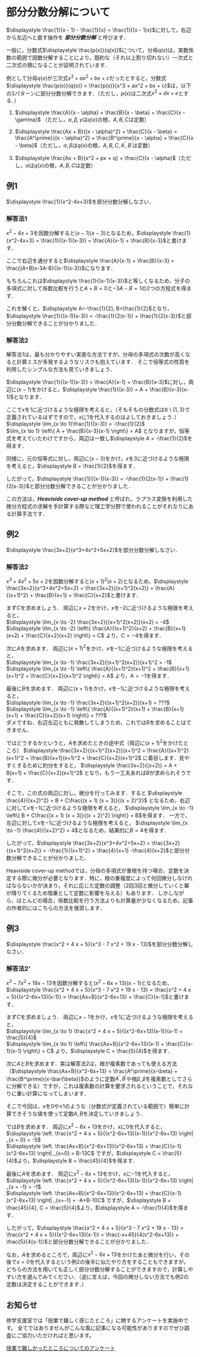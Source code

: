 <script type="text/x-mathjax-config">MathJax.Hub.Config({tex2jax:{inlineMath:[['\$','\$'],['\\(','\\)']],processEscapes:true},CommonHTML: {matchFontHeight:false}});</script>
<script type="text/javascript" async src="https://cdnjs.cloudflare.com/ajax/libs/mathjax/2.7.1/MathJax.js?config=TeX-MML-AM_CHTML"></script>

# 部分分数分解について

$\displaystyle \frac{1}{x - 1} - \frac{1}{x} = \frac{1}{(x - 1)x}$に対して，右辺から左辺へと直す操作を ***部分分数分解*** と呼びます．

一般に，分数式$\displaystyle \frac{p(x)}{q(x)}$について，分母$q(x)$は，実数係数の範囲で因数分解することにより，既約な（それ以上割り切れない）一次式と二次式の積になることが証明されています．

例として分母$q(x)$が三次式$x^3 + ax^2 + bx + c$だったとすると，分数式$\displaystyle \frac{p(x)}{q(x)} = \frac{p(x)}{x^3 + ax^2 + bx + c}$は，以下の3パターンに部分分数分解できます．（ただし，$p(x)$は二次式$x^2 + dx + e$とする．）

1. $\displaystyle \frac{A}{x - \alpha} + \frac{B}{x - \beta} + \frac{C}{x - \gamma}$ （ただし，$\alpha, \beta, \gamma$は$q(x)$の根，$A, B, C$は定数）

2. $\displaystyle \frac{Ax + B}{(x - \alpha)^2} + \frac{C}{x - \beta} = \frac{A^\prime}{(x - \alpha)^2} + \frac{B^\prime}{x - \alpha} + \frac{C}{x - \beta}$（ただし，$\alpha, \beta$は$q(x)$の根，$A, B, C, A^\prime, B^\prime$は定数）

3. $\displaystyle \frac{Ax + B}{x^2 + px + q} + \frac{C}{x - \alpha}$（ただし，$\alpha$は$q(x)$の根，$A, B, C$は定数）

## 例1
$\displaystyle \frac{1}{x^2-4x+3}$を部分分数分解しなさい．

### 解答法1
$x^2-4x+3$を因数分解すると$(x-1)(x-3)$となるため，$\displaystyle \frac{1}{x^2-4x+3} = \frac{1}{(x-1)(x-3)} = \frac{A}{x-1} + \frac{B}{x-3}$と書けます．

ここで右辺を通分すると$\displaystyle \frac{A}{x-1} + \frac{B}{x-3} = \frac{(A+B)x-3A-B}{(x-1)(x-3)}$になります．

もちろんこれは$\displaystyle \frac{1}{(x-1)(x-3)}$と等しくなるため，分子の多項式に対して係数比較を行うと$A+B=0$と$-3A-B=1$の2つの方程式を得ます．

これを解くと，$\displaystyle A=-\frac{1}{2}, B=\frac{1}{2}$となり，$\displaystyle \frac{1}{(x-1)(x-3)} = -\frac{1}{2(x-1)} + \frac{1}{2(x-3)}$と部分分数分解できることが分かりました．

### 解答法2
解答法1は，最も分かりやすい実直な方法ですが，分母の多項式の次数が高くなると計算ミスが多発するようなリスクも抱えています．
そこで恒等式の性質を利用したシンプルな方法も見ていきましょう．

$\displaystyle \frac{1}{(x-1)(x-3)} = \frac{A}{x-1} + \frac{B}{x-3}$に対し，両辺に$(x-1)$をかけると，$\displaystyle \frac{1}{(x-3)} = A + \frac{B}{x-3}(x-1)$となります．

ここで$x$を$1$に近づけるような極限を考えると，（そもそもの分数式は$\mathbb{R}\setminus \{ 1,3 \}$で定義されているはずですので，$x$に$1$を代入するのはよしておきましょう．）
$\displaystyle \lim_{x \to 1}\frac{1}{(x-3)} = -\frac{1}{2}$  
$\lim_{x \to 1} \left\{ A + \frac{B}{x-3}(x-1) \right\} = A$
となりますが，恒等式を考えていたわけですから，両辺は一致し$\displaystyle A = -\frac{1}{2}$を得ます．

同様に，元の恒等式に対し，両辺に$(x-3)$をかけ，$x$を$3$に近づけるような極限を考えると，$\displaystyle B = \frac{1}{2}$を得ます．

したがって，$\displaystyle \frac{1}{(x-1)(x-3)} = -\frac{1}{2(x-1)} + \frac{1}{2(x-3)}$と部分分数分解できることが分かりました．

この方法は，***Heaviside cover-up method*** と呼ばれ，ラプラス変換を利用した微分方程式の求解を手計算する際など理工学分野で使われることがそれなりにある計算手法です．

## 例2
$\displaystyle \frac{3x+2}{x^3+4x^2+5x+2}$を部分分数分解しなさい．

### 解答法2
$x^3+4x^2+5x+2$を因数分解すると$(x+1)^2(x+2)$となるため，$\displaystyle \frac{3x+2}{x^3+4x^2+5x+2} = \frac{3x+2}{(x+1)^2(x+2)} = \frac{A}{(x+1)^2} + \frac{B}{x+1} + \frac{C}{x+2}$と書けます．

まず$C$を求めましょう．
両辺に$x+2$をかけ，$x$を$-2$に近づけるような極限を考えると，  
$\displaystyle \lim_{x \to -2} \frac{3x+2}{(x+1)^2(x+2)}(x+2) = -4$  
$\displaystyle \lim_{x \to -2} \left\{ \frac{A}{(x+1)^2}(x+2) + \frac{B}{x+1}(x+2) + \frac{C}{x+2}(x+2) \right\} = C$
より，$C = -4$を得ます．

次に$A$を求めます．
両辺に$(x+1)^2$をかけ，$x$を$-1$に近づけるような極限を考えると，  
$\displaystyle \lim_{x \to -1} \frac{3x+2}{(x+1)^2(x+2)}(x+1)^2 = -1$  
$\displaystyle \lim_{x \to -1} \left\{ \frac{A}{(x+1)^2}(x+1)^2 + \frac{B}{x+1}(x+1)^2 + \frac{C}{x+2}(x+1)^2 \right\} = A$
より，$A = -1$を得ます．

最後に$B$を求めます．
両辺に$(x+1)$をかけ，$x$を$-1$に近づけるような極限を考えると，  
$\displaystyle \lim_{x \to -1} \frac{3x+2}{(x+1)^2(x+2)}(x+1) = ???$  
$\displaystyle \lim_{x \to -1} \left\{ \frac{A}{(x+1)^2}(x+1) + \frac{B}{x+1}(x+1) + \frac{C}{x+2}(x+1) \right\} = ???$  
ダメですね．右辺左辺ともに発散してしまうため，これでは$B$を求めることはできません．

ではどうするかというと，$A$を求めたときの途中式（両辺に$(x+1)^2$をかけたところ）
$\displaystyle \frac{3x+2}{(x+1)^2(x+2)}(x+1)^2 = \frac{A}{(x+1)^2}(x+1)^2 + \frac{B}{x+1}(x+1)^2 + \frac{C}{x+2}(x+1)^2$
に着目します．見やすくするために約分をすると，
$\displaystyle \frac{3x+2}{(x+2)} = A + B(x+1) + \frac{C}{x+2}(x+1)^2$
となり，もう一工夫あれば$B$が求められそうです．

そこで，この式の両辺に対し，微分を行ってみます．すると
$\displaystyle \frac{4}{(x+2)^2} = B + C\frac{(x + 1) (x + 3)}{(x + 2)^2}$
となるため，右辺に対して$x$を$-1$に近づけるような極限を考えると，
$\displaystyle \lim_{x \to -1} \left\{ B + C\frac{(x + 1) (x + 3)}{(x + 2)^2} \right\} = B$を得ます．
一方で，左辺に対して$x$を$-1$に近づけるような極限を考えると，
$\displaystyle \lim_{x \to -1} \frac{4}{(x+2)^2} = 4$となるため，結果的に$B = 4$を得ます．

したがって，$\displaystyle \frac{3x+2}{x^3+4x^2+5x+2} = \frac{3x+2}{(x+1)^2(x+2)} = -\frac{1}{(x+1)^2} + \frac{4}{x+1} -\frac{4}{x+2}$と部分分数分解できることが分かりました．

Heaviside cover-up methodでは，分母の多項式が重根を持つ場合，定数を決定する際に微分が必要となります．特に，根の重複度によって何回微分しなければならないかが決まり，それに応じた定数の調整（2回3回と微分していくと冪が降りてくるため階乗として定数に影響を与える）もあります．
しかしながら，ほとんどの場合，係数比較を行う方法よりも計算量が少なくなるため，記事の作者的にはこちらの方法を推奨します．

## 例3
$\displaystyle \frac{x^2 + 4 x + 5}{x^3 - 7 x^2 + 19 x - 13}$を部分分数分解しなさい．

### 解答法2'
$x^3 - 7 x^2 + 19 x - 13$を因数分解すると$(x^2-6x+13)(x-1)$となるため，$\displaystyle \frac{x^2 + 4 x + 5}{x^3 - 7 x^2 + 19 x - 13} = \frac{x^2 + 4 x + 5}{(x^2-6x+13)(x-1)} = \frac{Ax+B}{x^2-6x+13} + \frac{C}{x-1}$と書けます．

まず$C$を求めましょう．
両辺に$x-1$をかけ，$x$を$1$に近づけるような極限を考えると，  
$\displaystyle \lim_{x \to 1} \frac{x^2 + 4 x + 5}{(x^2-6x+13)(x-1)}(x-1) = \frac{5}{4}$  
$\displaystyle \lim_{x \to 1} \left\{ \frac{Ax+B}{x^2-6x+13}(x-1) + \frac{C}{x-1}(x-1) \right\} = C$
より，$\displaystyle C = \frac{5}{4}$を得ます．

次に$A$と$B$を求めます．実は解答法2は，根が複素数であっても使える方法（$\displaystyle \frac{Ax+B}{x^2-6x+13} = \frac{A^\prime}{x-\beta} + \frac{B^\prime}{x-\bar{\beta}}$のように定数$A^\prime, B^\prime$や根$\beta, \bar{\beta}$を複素数としてさらに分解できる）ですが，これは複素数の計算を要求されるということで，それなりに重い計算になってしまいます．

そこで今回は，$x$を$0$や$\pm 1$のような（分数式が定義されている範囲で）簡単に計算できそうな値を使って定数$A, B$を決定していきましょう．

では$B$を求めます．
両辺に$x^2-6x+13$をかけ，$x$に$0$を代入すると，
$\displaystyle \left. \frac{x^2 + 4 x + 5}{(x^2-6x+13)(x-1)}(x^2-6x+13) \right| _{x = 0} = -5$  
$\displaystyle \left. \frac{Ax+B}{x^2-6x+13}(x^2-6x+13) + \frac{C}{x-1}(x^2-6x+13) \right| _{x=0} = B-13C$
ですが，$\displaystyle C = \frac{5}{4}$より，$\displaystyle B = \frac{45}{4}$を得ます．

最後に$A$を求めます．
両辺に$x^2-6x+13$をかけ，$x$に$-1$を代入すると，
$\displaystyle \left. \frac{x^2 + 4 x + 5}{(x^2-6x+13)(x-1)}(x^2-6x+13) \right| _{x = -1} = -1$  
$\displaystyle \left. \frac{Ax+B}{x^2-6x+13}(x^2-6x+13) + \frac{C}{x-1}(x^2-6x+13) \right| _{x=-1} = -A+B-10C$
ですが，$\displaystyle B = \frac{45}{4}, C = \frac{5}{4}$より，$\displaystyle A = -\frac{1}{4}$を得ます．

したがって，$\displaystyle \frac{x^2 + 4 x + 5}{x^3 - 7 x^2 + 19 x - 13} = \frac{x^2 + 4 x + 5}{(x^2-6x+13)(x-1)} = \frac{-x+45}{4(x^2-6x+13)} + \frac{5}{4(x-1)}$と部分分数分解できることが分かりました．

なお，$A$を求めるところで，両辺に$x^2-6x+13$をかけたあと微分を行い，その後で$x=0$を代入するという例2の後半に似たやり方をすることもできますが，どちらの方法を用いても正しく部分分数分解することができますので，計算しやすい方を選んでみてください．（逆に言えば，今回の微分しない方法でも例2の定数は決定することができます．）

## お知らせ
修学支援室では「授業で難しく感じたところ」に関するアンケートを実施中です。
全てではありませんがこんな風に記事になる可能性がありますのでぜひ調査にご協力いただければと思います。

[授業で難しかったところについてのアンケート](https://docs.google.com/forms/d/e/1FAIpQLScWKlr5Q9ctfumYM_BZsII-UX1ToD6e8-OLpqSH8biI9AJ7Gg/viewform?usp=sf_link)